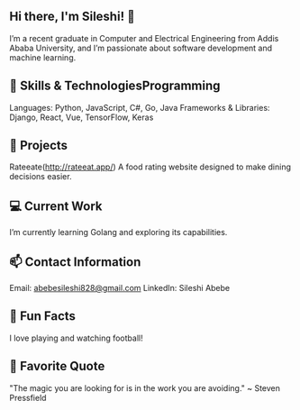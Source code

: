 ## Hi there, I'm Sileshi! 👋
I’m a recent graduate in Computer and Electrical Engineering from Addis Ababa University, and I’m passionate about software development and machine learning.

## 🚀 Skills & TechnologiesProgramming
Languages: Python, JavaScript, C#, Go, Java
Frameworks & Libraries: Django, React, Vue, TensorFlow, Keras
## 🌟 Projects
Rateeate(http://rateeat.app/)
A food rating website designed to make dining decisions easier.

## 💻 Current Work
I’m currently learning Golang and exploring its capabilities.

## 📫 Contact Information
Email: abebesileshi828@gmail.com
LinkedIn: Sileshi Abebe
## 🎉 Fun Facts
I love playing and watching football!

## 💬 Favorite Quote
"The magic you are looking for is in the work you are avoiding." ~ Steven Pressfield
